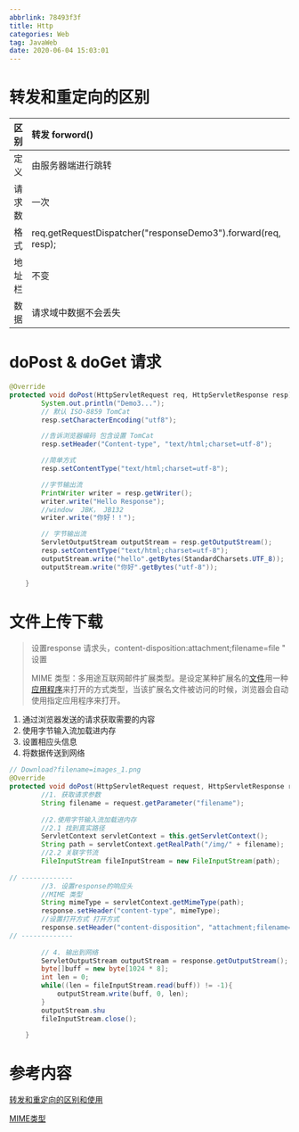 ```yaml
---
abbrlink: 78493f3f
title: Http
categories: Web
tag: JavaWeb
date: 2020-06-04 15:03:01
---
```


# 转发和重定向的区别

| 区别   | 转发 **forword()**                                           | 重定向 **sendredirect()**                     |
| ------ | :----------------------------------------------------------- | --------------------------------------------- |
| 定义   | 由服务器端进行跳转                                               | 客户端进行跳转                                |
| 请求数 | 一次                                                           | 两次                                          |
| 格式   | req.getRequestDispatcher("responseDemo3").forward(req, resp); | resp.sendRedirect("/HomeWork/responseDemo2"); |
| 地址栏 | 不变                                                         | 改变，可以跳转到服务器外的网站                |
| 数据   | 请求域中数据不会丢失                                         | 请求域中数据丢失                              |


# doPost & doGet 请求

```java
@Override
protected void doPost(HttpServletRequest req, HttpServletResponse resp) throws ServletException, IOException {
        System.out.println("Demo3...");
        // 默认 ISO-8859 TomCat
        resp.setCharacterEncoding("utf8");

        //告诉浏览器编码 包含设置 TomCat
        resp.setHeader("Content-type", "text/html;charset=utf-8");

        //简单方式
        resp.setContentType("text/html;charset=utf-8");

        //字节输出流
        PrintWriter writer = resp.getWriter();
        writer.write("Hello Response");
        //window  JBK， JB132
        writer.write("你好！！");

        // 字节输出流
        ServletOutputStream outputStream = resp.getOutputStream();
        resp.setContentType("text/html;charset=utf-8");
        outputStream.write("hello".getBytes(StandardCharsets.UTF_8));
        outputStream.write("你好".getBytes("utf-8"));

    }

```

# 文件上传下载

> 设置response 请求头，content-disposition:attachment;filename=file " 设置 
>
> MIME 类型：多用途互联网邮件扩展类型。是设定某种扩展名的[文件]()用一种[应用程序]()来打开的方式类型，当该扩展名文件被访问的时候，浏览器会自动使用指定应用程序来打开。

1. 通过浏览器发送的请求获取需要的内容
2. 使用字节输入流加载进内存
3. 设置相应头信息
4. 将数据传送到网络

```java
// Download?filename=images_1.png
@Override
protected void doPost(HttpServletRequest request, HttpServletResponse response) throws ServletException, IOException {
        //1. 获取请求参数
        String filename = request.getParameter("filename");
        
        //2.使用字节输入流加载进内存
        //2.1 找到真实路径
        ServletContext servletContext = this.getServletContext();
        String path = servletContext.getRealPath("/img/" + filename);
        //2.2 关联字节流
        FileInputStream fileInputStream = new FileInputStream(path);
        
// -------------
    	//3. 设置response的响应头
        //MIME 类型
        String mimeType = servletContext.getMimeType(path);
        response.setHeader("content-type", mimeType);
        //设置打开方式 打开方式
        response.setHeader("content-disposition", "attachment;filename=" + filename);
// ------------- 
    
        // 4. 输出到网络
        ServletOutputStream outputStream = response.getOutputStream();
        byte[]buff = new byte[1024 * 8];
        int len = 0;
        while((len = fileInputStream.read(buff)) != -1){
            outputStream.write(buff, 0, len);
        }
        outputStream.shu
        fileInputStream.close();

    }
```


# 参考内容

[转发和重定向的区别和使用](https://blog.csdn.net/weixin_40001125/article/details/88663468)

 [MIME类型](https://baike.baidu.com/item/MIME/2900607#2)